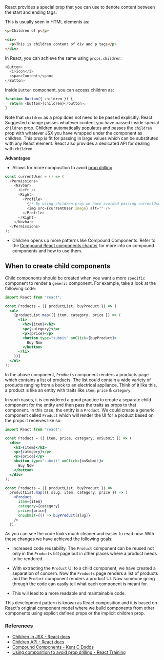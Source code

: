 React provides a special prop that you can use to denote content between the
start and ending tags.

This is usually seen in HTML elements as:

```html
<p>Children of p</p>

<div>
  <p>This is children content of div and p tags</p>
</div>
```

In React, you can achieve the same using `props.children`:

```javascript
<Button>
  <i>icon</i>
  <span>Content</span>
</Button>
```

Inside `Button` component, you can access children as:

```javascript
function Button({ children }) {
  return <button>{children}</button>;
}
```

Note that `children` as a prop does not need to be passed explicitly. React
Suggested change passes whatever content you have passed inside special
`children` prop. Children automatically populates and passes the `children` prop
with whatever JSX you have wrapped under the component as children. This prop is
fit for passing in large values which can be substituted with any React element.
React also provides a dedicated API for dealing with `children`.

**Advantages**

- Allows for more composition to avoid
  [prop drilling](https://kentcdodds.com/blog/prop-drilling).

```javascript
const currentUser = () => (
  <Permissions>
    <Navbar>
      <Left />
      <Right>
        <Profile>
          {/* By using children prop we have avoided passing currentUser to components in multiple levels */}
          <img src={currentUser.image} alt="" />
        </Profile>
      </Right>
    </Navbar>
  </Permissions>
);
```

- Children opens up more patterns like Compound Components. Refer to the
  [Compound React components chapter](/react-best-practices/compound-react-components)
  for more info on compound components and how to use them.

## When to create child components

Child components should be created when you want a more `specific` component to
render a `generic` component. For example, take a look at the following code:

```jsx
import React from "react";

const Products = ({ productList, buyProduct }) => (
  <ul>
    {productList.map(({ item, category, price }) => (
      <li>
        <h2>{item}</h2>
        <p>{category}</p>
        <p>{price}</p>
        <button type="submit" onClick={buyProduct}>
          Buy Now
        </button>
      </li>
    ))}
  </ul>
);
```

In the above component, `Products` component renders a products page which
contains a list of products. The list could contain a wide variety of products
ranging from a book to an electrical appliance. Think of it like this, a product
is like an entity with traits like `item`, `price` & `category`.

In such cases, it is considered a good practice to create a separate child
component for the entity and then pass the traits as props to that component. In
this case, the entity is a `Product`. We could create a generic component called
`Product` which will render the UI for a product based on the props it receives
like so:

```jsx
import React from "react";

const Product = ({ item, price, category, onSubmit }) => (
  <div>
    <h2>{item}</h2>
    <p>{category}</p>
    <p>{price}</p>
    <button type="submit" onClick={onSubmit}>
      Buy Now
    </button>
  </div>
);

const Products = ({ productList, buyProduct }) =>
  productList.map(({ slug, item, category, price }) => (
    <Product
      item={item}
      category={category}
      price={price}
      onSubmit={() => buyProduct(slug)}
    />
  ));
```

As you can see the code looks much cleaner and easier to read now. With these
changes we have achieved the following goals:

- Increased code reusability. The `Product` component can be reused not only in
  the `Products` list page but in other places where a product needs to be
  rendered.

- With extracting the `Product` UI to a child component, we have created a
  separation of concern. Now the `Products` page renders a list of products and
  the `Product` component renders a product UI. Now someone going through the
  code can easily tell what each component is meant for.

- This will lead to a more readable and maintainable code.

This development pattern is known as React composition and it is based on
React's original component model where we build components from other components
using explicit defined props or the implicit children prop.

### References

- [Children in JSX - React docs](https://reactjs.org/docs/jsx-in-depth.html#children-in-jsx)
- [Children API - React docs](https://reactjs.org/docs/react-api.html#reactchildren)
- [Compound Components - Kent C Dodds](https://kentcdodds.com/blog/compound-components-with-react-hooks/)
- [Using composition to avoid prop drilling - React Training](https://www.youtube.com/watch?v=3XaXKiXtNjw)
